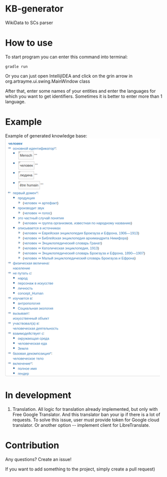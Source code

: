 # KB-generator
WikiData to SCs parser

# How to use

To start program you can enter this command into terminal:
```shell
gradle run
```

Or you can just open IntellijIDEA and click on the grin arrow in org.artrayme.ui.swing.MainWindow class

After that, enter some names of your entities and enter the languages for which you want to get identifiers. Sometimes it is better to enter more than 1 language.

# Example
Example of generated knowledge base:
![KB example](kb_example.png)

# In development 

1) Translation. All logic for translation already implemented, but only with Free Google Translator. And this translator ban your ip if there is a lot of requests. To solve this issue, user must provide token for Google cloud translator. Or another option -- implement client for LibreTranslate.

# Contribution
Any questions? Create an issue! 

If you want to add something to the project, simply create a pull request)
